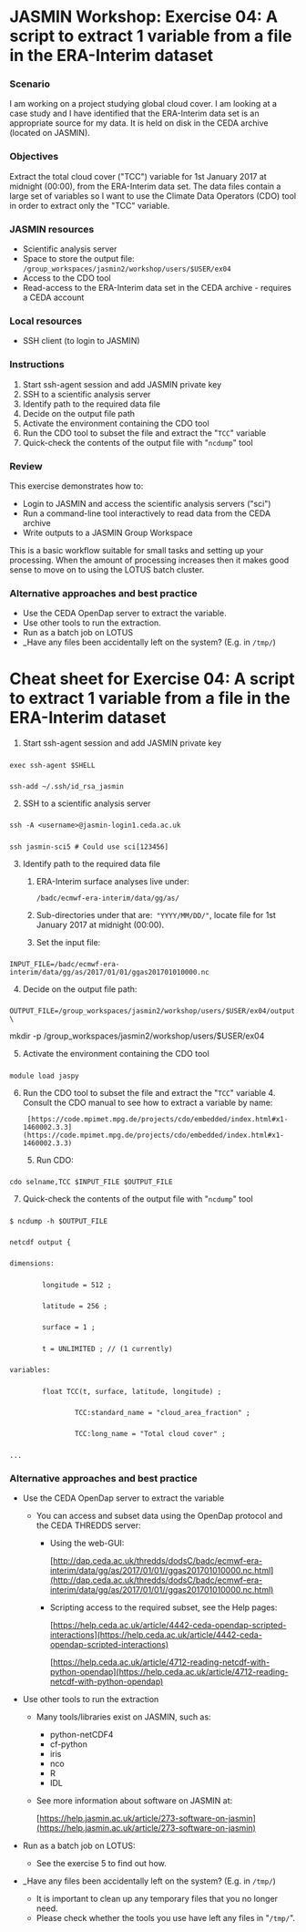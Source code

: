 # JASMIN Workshop: Exercise 04: A script to extract 1 variable from a file in the ERA-Interim dataset  


### Scenario

I am working on a project studying global cloud cover. I am looking at a case study and I have identified that the ERA-Interim data set is an appropriate source for my data. It is held on disk in the CEDA archive (located on JASMIN).


### Objectives

Extract the total cloud cover ("TCC") variable for 1st January 2017 at midnight (00:00), from the ERA-Interim data set. The data files contain a large set of variables so I want to use the Climate Data Operators (CDO) tool in order to extract only the "TCC" variable.


### JASMIN resources



*   Scientific analysis server
*   Space to store the output file: `/group_workspaces/jasmin2/workshop/users/$USER/ex04`
*   Access to the CDO tool
*   Read-access to the ERA-Interim data set in the CEDA archive - requires a CEDA account


### Local resources



*   SSH client (to login to JASMIN)


### Instructions



1. Start ssh-agent session and add JASMIN private key
2. SSH to a scientific analysis server
3. Identify path to the required data file
4. Decide on the output file path
5. Activate the environment containing the CDO tool
6. Run the CDO tool to subset the file and extract the "`TCC`" variable
7. Quick-check the contents of the output file with "`ncdump`" tool


### Review

This exercise demonstrates how to:



*   Login to JASMIN and access the scientific analysis servers ("sci")
*   Run a command-line tool interactively to read data from the CEDA archive
*   Write outputs to a JASMIN Group Workspace

This is a basic workflow suitable for small tasks and setting up your processing. When the amount of processing increases then it makes good sense to move on to using the LOTUS batch cluster.


### Alternative approaches and best practice



*   Use the CEDA OpenDap server to extract the variable.
*   Use other tools to run the extraction.
*   Run as a batch job on LOTUS
*   _Have any files been accidentally left on the system? (E.g. in <code>/tmp/</code>)</em>


# Cheat sheet for Exercise 04: A script to extract 1 variable from a file in the ERA-Interim dataset 



1. Start ssh-agent session and add JASMIN private key

##### 
    exec ssh-agent $SHELL


##### 
    ssh-add ~/.ssh/id_rsa_jasmin

2. SSH to a scientific analysis server

##### 
    ssh -A <username>@jasmin-login1.ceda.ac.uk


##### 
    ssh jasmin-sci5 # Could use sci[123456]

3. Identify path to the required data file
    1. ERA-Interim surface analyses live under:

        ```
        /badc/ecmwf-era-interim/data/gg/as/
        ```


    2. Sub-directories under that are:` "YYYY/MM/DD/"`, locate file for 1st January 2017 at midnight (00:00).
    3. Set the input file:

##### 
    INPUT_FILE=/badc/ecmwf-era-interim/data/gg/as/2017/01/01/ggas201701010000.nc

4. Decide on the output file path:

##### 
    OUTPUT_FILE=/group_workspaces/jasmin2/workshop/users/$USER/ex04/output.nc \
mkdir -p /group_workspaces/jasmin2/workshop/users/$USER/ex04

5. Activate the environment containing the CDO tool

##### 
    module load jaspy

6. Run the CDO tool to subset the file and extract the "`TCC`" variable
    4. Consult the CDO manual to see how to extract a variable by name:

        [https://code.mpimet.mpg.de/projects/cdo/embedded/index.html#x1-1460002.3.3](https://code.mpimet.mpg.de/projects/cdo/embedded/index.html#x1-1460002.3.3)

    5. Run CDO:

##### 
    cdo selname,TCC $INPUT_FILE $OUTPUT_FILE

7. Quick-check the contents of the output file with "`ncdump`" tool

##### 
    $ ncdump -h $OUTPUT_FILE


##### 
    netcdf output {


##### 
    dimensions:


##### 
            longitude = 512 ;


##### 
            latitude = 256 ;


##### 
            surface = 1 ;


##### 
            t = UNLIMITED ; // (1 currently)


##### 
    variables:


##### 
            float TCC(t, surface, latitude, longitude) ;


##### 
                    TCC:standard_name = "cloud_area_fraction" ;


##### 
                    TCC:long_name = "Total cloud cover" ;


##### 
    ...



### Alternative approaches and best practice



*   Use the CEDA OpenDap server to extract the variable
    *   You can access and subset data using the OpenDap protocol and the CEDA THREDDS server:
        *   Using the web-GUI:

            [http://dap.ceda.ac.uk/thredds/dodsC/badc/ecmwf-era-interim/data/gg/as/2017/01/01//ggas201701010000.nc.html](http://dap.ceda.ac.uk/thredds/dodsC/badc/ecmwf-era-interim/data/gg/as/2017/01/01//ggas201701010000.nc.html)

        *   Scripting access to the required subset, see the Help pages:

            [https://help.ceda.ac.uk/article/4442-ceda-opendap-scripted-interactions](https://help.ceda.ac.uk/article/4442-ceda-opendap-scripted-interactions)


            [https://help.ceda.ac.uk/article/4712-reading-netcdf-with-python-opendap](https://help.ceda.ac.uk/article/4712-reading-netcdf-with-python-opendap)

*   Use other tools to run the extraction
    *   Many tools/libraries exist on JASMIN, such as:
        *   python-netCDF4
        *   cf-python
        *   iris
        *   nco
        *   R
        *   IDL
    *   See more information about software on JASMIN at:

        [https://help.jasmin.ac.uk/article/273-software-on-jasmin](https://help.jasmin.ac.uk/article/273-software-on-jasmin)

*   Run as a batch job on LOTUS:
    *   See the exercise 5 to find out how.
*   _Have any files been accidentally left on the system? (E.g. in <code>/tmp/</code>)</em>
    *   It is important to clean up any temporary files that you no longer need. 
    *   Please check whether the tools you use have left any files in "<code>/tmp/</code>".


